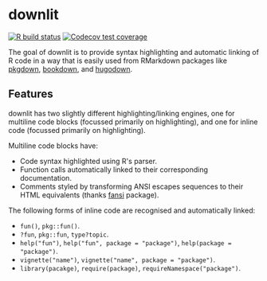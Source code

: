 # downlit

<!-- badges: start -->
[![R build status](https://github.com/r-lib/downlit/workflows/R-CMD-check/badge.svg)](https://github.com/r-lib/downlit/actions)
[![Codecov test coverage](https://codecov.io/gh/r-lib/downlit/branch/master/graph/badge.svg)](https://codecov.io/gh/r-lib/downlit?branch=master)
<!-- badges: end -->

The goal of downlit is to provide syntax highlighting and automatic linking of R code in a way that is easily used from RMarkdown packages like [pkgdown](http://pkgdown.r-lib.org/), [bookdown](https://bookdown.org), and [hugodown](http://github.com/r-lib/hugodown/issues).

## Features

downlit has two slightly different highlighting/linking engines, one for multiline code blocks (focussed primarily on highlighting), and one for inline code (focussed primarily on highlighting).

Multiline code blocks have:

* Code syntax highlighted using R's parser.
* Function calls automatically linked to their corresponding documentation.
* Comments styled by transforming ANSI escapes sequences to their HTML 
  equivalents (thanks [fansi](https://github.com/brodieG/fansi) package).

The following forms of inline code are recognised and automatically linked:

* `fun()`, `pkg::fun()`.
* `?fun`, `pkg::fun`, `type?topic`.
* `help("fun")`, `help("fun", package = "package")`, `help(package = "package")`.
* `vignette("name")`, `vignette("name", package = "package")`.
* `library(pacakge)`, `require(package)`, `requireNamespace("package")`.
